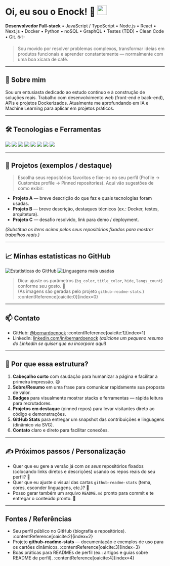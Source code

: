 # Oi, eu sou o Enock! 👋 <img src="https://raw.githubusercontent.com/MartinHeinz/MartinHeinz/master/wave.gif" width="30px" />

**Desenvolvedor Full-stack** • JavaScript / TypeScript • Node.js • React • Next.js • Docker • Python • noSQL • GraphQL • Testes (TDD) • Clean Code • Git. ☕️✨

> Sou movido por resolver problemas complexos, transformar ideias em produtos funcionais e aprender constantemente — normalmente com uma boa xícara de café.  

---

## 🔭 Sobre mim
Sou um entusiasta dedicado ao estudo contínuo e à construção de soluções reais. Trabalho com desenvolvimento web (front-end e back-end), APIs e projetos Dockerizados. Atualmente me aprofundando em IA e Machine Learning para aplicar em projetos práticos.  

---

## 🛠️ Tecnologias e Ferramentas

![](https://img.shields.io/badge/OS-Linux-informational?style=flat&logo=linux&logoColor=white&color=2bbc8a)
![](https://img.shields.io/badge/Code-JavaScript-informational?style=flat&logo=javascript&logoColor=white&color=2bbc8a)
![](https://img.shields.io/badge/Code-TypeScript-informational?style=flat&logo=typescript&logoColor=white&color=2bbc8a)
![](https://img.shields.io/badge/Backend-Node.js-informational?style=flat&logo=node.js&logoColor=white&color=2bbc8a)
![](https://img.shields.io/badge/Frontend-React-informational?style=flat&logo=react&logoColor=white&color=2bbc8a)
![](https://img.shields.io/badge/DB-PostgreSQL-informational?style=flat&logo=postgresql&logoColor=white&color=2bbc8a)
![](https://img.shields.io/badge/Tools-Docker-informational?style=flat&logo=docker&logoColor=white&color=2bbc8a)
![](https://img.shields.io/badge/Other-GraphQL-informational?style=flat&logo=graphql&logoColor=white&color=2bbc8a)

---

## 📌 Projetos (exemplos / destaque)
> Escolha seus repositórios favoritos e fixe-os no seu perfil (Profile → Customize profile → Pinned repositories). Aqui vão sugestões de como exibir:

- **Projeto A** — breve descrição do que faz e quais tecnologias foram usadas.  
- **Projeto B** — breve descrição, destaques técnicos (ex.: Docker, testes, arquitetura).  
- **Projeto C** — desafio resolvido, link para demo / deployment.

*(Substitua os itens acima pelos seus repositórios fixados para mostrar trabalhos reais.)*

---

## 📈 Minhas estatísticas no GitHub

<p align="left">
  <img src="https://github-readme-stats.vercel.app/api?username=bernardoenock&show_icons=true&line_height=27&count_private=true&title_color=ffffff&text_color=c9cacc&icon_color=2bbc8a&bg_color=1d1f21" alt="Estatísticas do GitHub" />
  <img src="https://github-readme-stats.vercel.app/api/top-langs/?username=bernardoenock&hide=java,tex&title_color=ffffff&text_color=c9cacc&icon_color=2bbc8a&bg_color=1d1f21&langs_count=6" alt="Linguagens mais usadas" />
</p>

> Dica: ajuste os parâmetros (`bg_color`, `title_color`, `hide`, `langs_count`) conforme seu gosto. 🔧  
(As imagens são geradas pelo projeto `github-readme-stats`.) :contentReference[oaicite:0]{index=0}

---

## 📫 Contato
- GitHub: [@bernardoenock](https://github.com/bernardoenock) :contentReference[oaicite:1]{index=1}  
- LinkedIn: [linkedin.com/in/bernardoenock](https://www.linkedin.com/in/bernardoenock/) *(adicione um pequeno resumo do LinkedIn se quiser que eu incorpore aqui)*

---

## 🧭 Por que essa estrutura?
1. **Cabeçalho curto** com saudação para humanizar a página e facilitar a primeira impressão. 😄  
2. **Sobre/Resumo** em uma frase para comunicar rapidamente sua proposta de valor.  
3. **Badges** para visualmente mostrar stacks e ferramentas — rápida leitura para recrutadores.  
4. **Projetos em destaque** (pinned repos) para levar visitantes direto ao código e demonstrações.  
5. **GitHub Stats** para entregar um snapshot das contribuições e linguagens (dinâmico via SVG).  
6. **Contato** claro e direto para facilitar conexões.  

---

## ✍️ Próximos passos / Personalização
- Quer que eu gere a versão já com *os seus* repositórios fixados (colocando links diretos e descrições) usando os repos reais do seu perfil? 🔎  
- Quer que eu ajuste o visual das cartas `github-readme-stats` (tema, cores, esconder linguagens, etc.)? 🎨  
- Posso gerar também um arquivo `README.md` pronto para commit e te entregar o conteúdo pronto. 📁

---

## Fontes / Referências
- Seu perfil público no GitHub (biografia e repositórios). :contentReference[oaicite:2]{index=2}  
- Projeto **github-readme-stats** — documentação e exemplos de uso para os cartões dinâmicos. :contentReference[oaicite:3]{index=3}
- Boas práticas para READMEs de perfil (ex.: artigos e guias sobre README de perfil). :contentReference[oaicite:4]{index=4}
